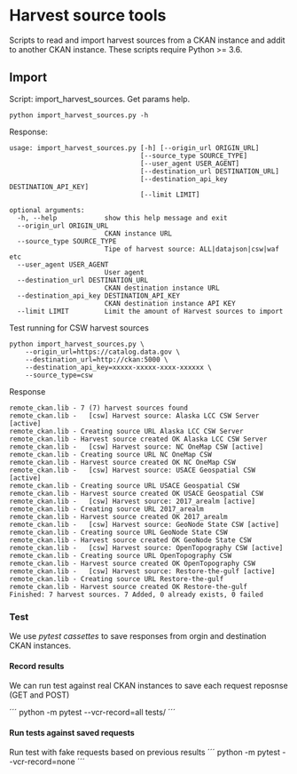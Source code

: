 # Harvest source tools

Scripts to read and import harvest sources from a CKAN instance and addit to another CKAN instance.
These scripts require Python >= 3.6.

## Import

Script: import_harvest_sources. Get params help.

```
python import_harvest_sources.py -h
```

Response:

```
usage: import_harvest_sources.py [-h] [--origin_url ORIGIN_URL]
                                 [--source_type SOURCE_TYPE]
                                 [--user_agent USER_AGENT]
                                 [--destination_url DESTINATION_URL]
                                 [--destination_api_key DESTINATION_API_KEY]
                                 [--limit LIMIT]

optional arguments:
  -h, --help            show this help message and exit
  --origin_url ORIGIN_URL
                        CKAN instance URL
  --source_type SOURCE_TYPE
                        Tipe of harvest source: ALL|datajson|csw|waf etc
  --user_agent USER_AGENT
                        User agent
  --destination_url DESTINATION_URL
                        CKAN destination instance URL
  --destination_api_key DESTINATION_API_KEY
                        CKAN destination instance API KEY
  --limit LIMIT         Limit the amount of Harvest sources to import
```

Test running for CSW harvest sources

```
python import_harvest_sources.py \
    --origin_url=https://catalog.data.gov \
    --destination_url=http://ckan:5000 \
    --destination_api_key=xxxxx-xxxxx-xxxx-xxxxxx \
    --source_type=csw
```

Response

```
remote_ckan.lib - 7 (7) harvest sources found
remote_ckan.lib -   [csw] Harvest source: Alaska LCC CSW Server [active]
remote_ckan.lib - Creating source URL Alaska LCC CSW Server
remote_ckan.lib - Harvest source created OK Alaska LCC CSW Server
remote_ckan.lib -   [csw] Harvest source: NC OneMap CSW [active]
remote_ckan.lib - Creating source URL NC OneMap CSW
remote_ckan.lib - Harvest source created OK NC OneMap CSW
remote_ckan.lib -   [csw] Harvest source: USACE Geospatial CSW [active]
remote_ckan.lib - Creating source URL USACE Geospatial CSW
remote_ckan.lib - Harvest source created OK USACE Geospatial CSW
remote_ckan.lib -   [csw] Harvest source: 2017_arealm [active]
remote_ckan.lib - Creating source URL 2017_arealm
remote_ckan.lib - Harvest source created OK 2017_arealm
remote_ckan.lib -   [csw] Harvest source: GeoNode State CSW [active]
remote_ckan.lib - Creating source URL GeoNode State CSW
remote_ckan.lib - Harvest source created OK GeoNode State CSW
remote_ckan.lib -   [csw] Harvest source: OpenTopography CSW [active]
remote_ckan.lib - Creating source URL OpenTopography CSW
remote_ckan.lib - Harvest source created OK OpenTopography CSW
remote_ckan.lib -   [csw] Harvest source: Restore-the-gulf [active]
remote_ckan.lib - Creating source URL Restore-the-gulf
remote_ckan.lib - Harvest source created OK Restore-the-gulf
Finished: 7 harvest sources. 7 Added, 0 already exists, 0 failed

```

### Test

We use _pytest cassettes_ to save responses from orgin and destination CKAN instances.

#### Record results

We can run test against real CKAN instances to save each request reposnse (GET and POST)

´´´
python -m pytest --vcr-record=all tests/
´´´
#### Run tests against saved requests

Run test with fake requests based on previous results
´´´
python -m pytest --vcr-record=none
´´´
